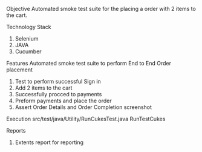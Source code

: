 Objective
Automated smoke test suite for the placing a order with 2 items to the cart.

Technology Stack
1. Selenium 
2. JAVA
3. Cucumber

Features
Automated smoke test suite to perform End to End Order placement 

1. Test to perform successful Sign in
2. Add 2 items to the cart 
3. Successfully procced to payments
4. Preform payments and place the order
5. Assert Order Details and Order Completion screenshot

Execution 
src/test/java/Utility/RunCukesTest.java
RunTestCukes

Reports
1. Extents report for reporting 

